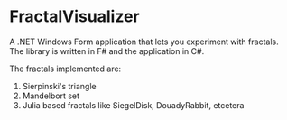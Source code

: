 # FractalVisualizer
A .NET Windows Form application that lets you experiment with fractals.
The library is written in F# and the application in C#.

The fractals implemented are:
1. Sierpinski's triangle
2. Mandelbort set
3. Julia based fractals like SiegelDisk, DouadyRabbit, etcetera
